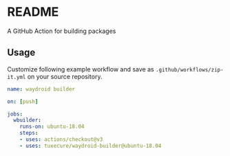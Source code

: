 # README

A GitHub Action for building packages

## Usage

Customize following example workflow and save as `.github/workflows/zip-it.yml` on your source repository.


```yaml
name: waydroid builder

on: [push]

jobs:
  wbuilder:
    runs-on: ubuntu-18.04
    steps:
    - uses: actions/checkout@v3
    - uses: tuxecure/waydroid-builder@ubuntu-18.04
```
